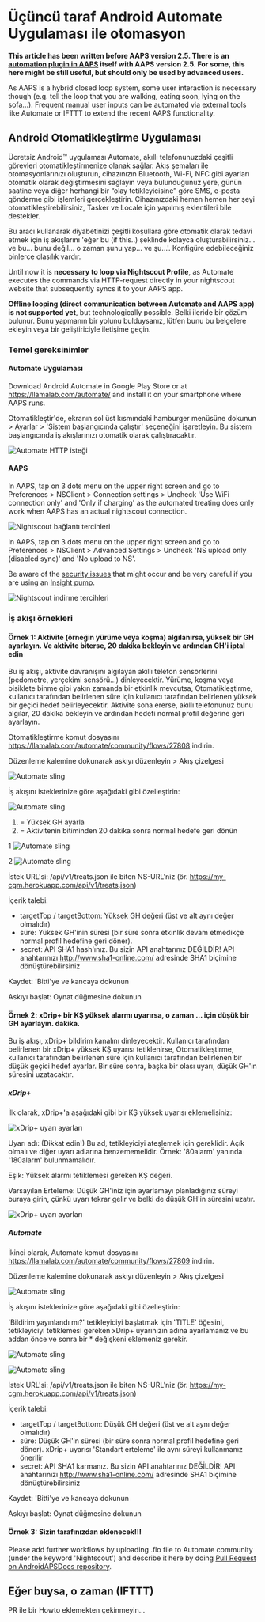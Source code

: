 # Üçüncü taraf Android Automate Uygulaması ile otomasyon

**This article has been written before AAPS version 2.5. There is an [automation plugin in AAPS](../DailyLifeWithAaps/Automations.md) itself with AAPS version 2.5. For some, this here might be still useful, but should only be used by advanced users.**

As AAPS is a hybrid closed loop system, some user interaction is necessary though (e.g. tell the loop that you are walking, eating soon, lying on the sofa...). Frequent manual user inputs can be automated via external tools like Automate or IFTTT to extend the recent AAPS functionality.

## Android Otomatikleştirme Uygulaması

Ücretsiz Android™ uygulaması Automate, akıllı telefonunuzdaki çeşitli görevleri otomatikleştirmenize olanak sağlar. Akış şemaları ile otomasyonlarınızı oluşturun, cihazınızın Bluetooth, Wi-Fi, NFC gibi ayarları otomatik olarak değiştirmesini sağlayın veya bulunduğunuz yere, günün saatine veya diğer herhangi bir “olay tetikleyicisine” göre SMS, e-posta gönderme gibi işlemleri gerçekleştirin. Cihazınızdaki hemen hemen her şeyi otomatikleştirebilirsiniz, Tasker ve Locale için yapılmış eklentileri bile destekler.

Bu aracı kullanarak diyabetinizi çeşitli koşullara göre otomatik olarak tedavi etmek için iş akışlarını 'eğer bu (if this..) şeklinde kolayca oluşturabilirsiniz... ve bu... bunu değil... o zaman şunu yap... ve şu...'. Konfigüre edebileceğiniz binlerce olasılık vardır.

Until now it is **necessary to loop via Nightscout Profile**, as Automate executes the commands via HTTP-request directly in your nightscout website that subsequently syncs it to your AAPS app.

**Offline looping (direct communication between Automate and AAPS app) is not supported yet**, but technologically possible. Belki ileride bir çözüm bulunur. Bunu yapmanın bir yolunu bulduysanız, lütfen bunu bu belgelere ekleyin veya bir geliştiriciyle iletişime geçin.

### Temel gereksinimler

#### Automate Uygulaması

Download Android Automate in Google Play Store or at <https://llamalab.com/automate/> and install it on your smartphone where AAPS runs.

Otomatikleştir'de, ekranın sol üst kısmındaki hamburger menüsüne dokunun > Ayarlar > 'Sistem başlangıcında çalıştır' seçeneğini işaretleyin. Bu sistem başlangıcında iş akışlarınızı otomatik olarak çalıştıracaktır.

![Automate HTTP isteği](../images/automate-app2.png)

#### AAPS

In AAPS, tap on 3 dots menu on the upper right screen and go to Preferences > NSClient > Connection settings > Uncheck 'Use WiFi connection only' and 'Only if charging' as the automated treating does only work when AAPS has an actual nightscout connection.

![Nightscout bağlantı tercihleri](../images/automate-aaps1.jpg)

In AAPS, tap on 3 dots menu on the upper right screen and go to Preferences > NSClient > Advanced Settings > Uncheck 'NS upload only (disabled sync)' and 'No upload to NS'.

Be aware of the [security issues](../SettingUpAaps/Nightscout.md#security-considerations) that might occur and be very careful if you are using an [Insight pump](../CompatiblePumps/Accu-Chek-Insight-Pump.md#settings-in-aaps).

![Nightscout indirme tercihleri](../images/automate-aaps2.jpg)

### İş akışı örnekleri

#### Örnek 1: Aktivite (örneğin yürüme veya koşma) algılanırsa, yüksek bir GH ayarlayın. Ve aktivite biterse, 20 dakika bekleyin ve ardından GH'i iptal edin

Bu iş akışı, aktivite davranışını algılayan akıllı telefon sensörlerini (pedometre, yerçekimi sensörü...) dinleyecektir. Yürüme, koşma veya bisiklete binme gibi yakın zamanda bir etkinlik mevcutsa, Otomatikleştirme, kullanıcı tarafından belirlenen süre için kullanıcı tarafından belirlenen yüksek bir geçici hedef belirleyecektir. Aktivite sona ererse, akıllı telefonunuz bunu algılar, 20 dakika bekleyin ve ardından hedefi normal profil değerine geri ayarlayın.

Otomatikleştirme komut dosyasını <https://llamalab.com/automate/community/flows/27808> indirin.

Düzenleme kalemine dokunarak askıyı düzenleyin > Akış çizelgesi

![Automate sling](../images/automate-app3.png)

İş akışını isteklerinize göre aşağıdaki gibi özelleştirin:

![Automate sling](../images/automate-app6.png)

1. = Yüksek GH ayarla
2. = Aktivitenin bitiminden 20 dakika sonra normal hedefe geri dönün

1 ![Automate sling](../images/automate-app1.png)

2 ![Automate sling](../images/automate-app5.png)

İstek URL'si: /api/v1/treats.json ile biten NS-URL'niz (ör. https://my-cgm.herokuapp.com/api/v1/treats.json)

İçerik talebi:

* targetTop / targetBottom: Yüksek GH değeri (üst ve alt aynı değer olmalıdır)
* süre: Yüksek GH'inin süresi (bir süre sonra etkinlik devam etmedikçe normal profil hedefine geri döner). 
* secret: API SHA1 hash'ınız. Bu sizin API anahtarınız DEĞİLDİR! API anahtarınızı <http://www.sha1-online.com/> adresinde SHA1 biçimine dönüştürebilirsiniz

Kaydet: 'Bitti'ye ve kancaya dokunun

Askıyı başlat: Oynat düğmesine dokunun

#### Örnek 2: xDrip+ bir KŞ yüksek alarmı uyarırsa, o zaman ... için düşük bir GH ayarlayın. dakika.

Bu iş akışı, xDrip+ bildirim kanalını dinleyecektir. Kullanıcı tarafından belirlenen bir xDrip+ yüksek KŞ uyarısı tetiklenirse, Otomatikleştirme, kullanıcı tarafından belirlenen süre için kullanıcı tarafından belirlenen bir düşük geçici hedef ayarlar. Bir süre sonra, başka bir olası uyarı, düşük GH'in süresini uzatacaktır.

##### xDrip+

İlk olarak, xDrip+'a aşağıdaki gibi bir KŞ yüksek uyarısı eklemelisiniz:

![xDrip+ uyarı ayarları](../images/automate-xdrip1.png)

Uyarı adı: (Dikkat edin!) Bu ad, tetikleyiciyi ateşlemek için gereklidir. Açık olmalı ve diğer uyarı adlarına benzememelidir. Örnek: '80alarm' yanında '180alarm' bulunmamalıdır.

Eşik: Yüksek alarmı tetiklemesi gereken KŞ değeri.

Varsayılan Erteleme: Düşük GH'iniz için ayarlamayı planladığınız süreyi buraya girin, çünkü uyarı tekrar gelir ve belki de düşük GH'in süresini uzatır.

![xDrip+ uyarı ayarları](../images/automate-xdrip2.png)

##### Automate

İkinci olarak, Automate komut dosyasını <https://llamalab.com/automate/community/flows/27809> indirin.

Düzenleme kalemine dokunarak askıyı düzenleyin > Akış çizelgesi

![Automate sling](../images/automate-app3.png)

İş akışını isteklerinize göre aşağıdaki gibi özelleştirin:

'Bildirim yayınlandı mı?' tetikleyiciyi başlatmak için 'TITLE' öğesini, tetikleyiciyi tetiklemesi gereken xDrip+ uyarınızın adına ayarlamanız ve bu addan önce ve sonra bir * değişkeni eklemeniz gerekir.

![Automate sling](../images/automate-app7.png)

![Automate sling](../images/automate-app4.png)

İstek URL'si: /api/v1/treats.json ile biten NS-URL'niz (ör. https://my-cgm.herokuapp.com/api/v1/treats.json)

İçerik talebi:

* targetTop / targetBottom: Düşük GH değeri (üst ve alt aynı değer olmalıdır)
* süre: Düşük GH'in süresi (bir süre sonra normal profil hedefine geri döner). xDrip+ uyarısı 'Standart erteleme' ile aynı süreyi kullanmanız önerilir
* secret: API SHA1 karmanız. Bu sizin API anahtarınız DEĞİLDİR! API anahtarınızı <http://www.sha1-online.com/> adresinde SHA1 biçimine dönüştürebilirsiniz

Kaydet: 'Bitti'ye ve kancaya dokunun

Askıyı başlat: Oynat düğmesine dokunun

#### Örnek 3: Sizin tarafınızdan eklenecek!!!

Please add further workflows by uploading .flo file to Automate community (under the keyword 'Nightscout') and describe it here by doing [Pull Request on AndroidAPSDocs repository](../SupportingAaps/HowToEditTheDocs.md).

## Eğer buysa, o zaman (IFTTT)

PR ile bir Howto eklemekten çekinmeyin...